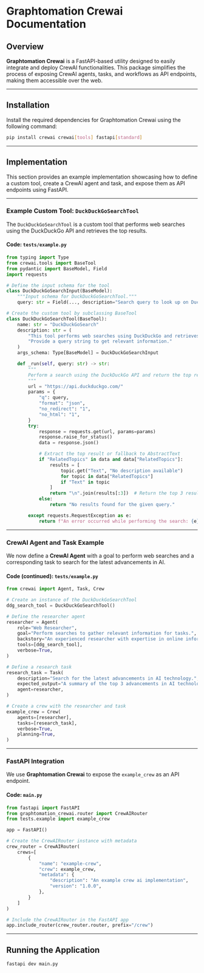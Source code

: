 # Graphtomation Crewai Documentation

## Overview

**Graphtomation Crewai** is a FastAPI-based utility designed to easily integrate and deploy CrewAI functionalities. This package simplifies the process of exposing CrewAI agents, tasks, and workflows as API endpoints, making them accessible over the web.

---

## Installation

Install the required dependencies for Graphtomation Crewai using the following command:

```bash
pip install crewai crewai[tools] fastapi[standard]
```

---

## Implementation

This section provides an example implementation showcasing how to define a custom tool, create a CrewAI agent and task, and expose them as API endpoints using FastAPI.

---

### Example Custom Tool: `DuckDuckGoSearchTool`

The `DuckDuckGoSearchTool` is a custom tool that performs web searches using the DuckDuckGo API and retrieves the top results.

#### **Code: `tests/example.py`**

```python
from typing import Type
from crewai.tools import BaseTool
from pydantic import BaseModel, Field
import requests

# Define the input schema for the tool
class DuckDuckGoSearchInput(BaseModel):
    """Input schema for DuckDuckGoSearchTool."""
    query: str = Field(..., description="Search query to look up on DuckDuckGo.")

# Create the custom tool by subclassing BaseTool
class DuckDuckGoSearchTool(BaseTool):
    name: str = "DuckDuckGoSearch"
    description: str = (
        "This tool performs web searches using DuckDuckGo and retrieves the top results. "
        "Provide a query string to get relevant information."
    )
    args_schema: Type[BaseModel] = DuckDuckGoSearchInput

    def _run(self, query: str) -> str:
        """
        Perform a search using the DuckDuckGo API and return the top results.
        """
        url = "https://api.duckduckgo.com/"
        params = {
            "q": query,
            "format": "json",
            "no_redirect": "1",
            "no_html": "1",
        }
        try:
            response = requests.get(url, params=params)
            response.raise_for_status()
            data = response.json()

            # Extract the top result or fallback to AbstractText
            if "RelatedTopics" in data and data["RelatedTopics"]:
                results = [
                    topic.get("Text", "No description available")
                    for topic in data["RelatedTopics"]
                    if "Text" in topic
                ]
                return "\n".join(results[:3])  # Return the top 3 results
            else:
                return "No results found for the given query."

        except requests.RequestException as e:
            return f"An error occurred while performing the search: {e}"
```

---

### CrewAI Agent and Task Example

We now define a **CrewAI Agent** with a goal to perform web searches and a corresponding task to search for the latest advancements in AI.

#### **Code (continued): `tests/example.py`**

```python
from crewai import Agent, Task, Crew

# Create an instance of the DuckDuckGoSearchTool
ddg_search_tool = DuckDuckGoSearchTool()

# Define the researcher agent
researcher = Agent(
    role="Web Researcher",
    goal="Perform searches to gather relevant information for tasks.",
    backstory="An experienced researcher with expertise in online information gathering.",
    tools=[ddg_search_tool],
    verbose=True,
)

# Define a research task
research_task = Task(
    description="Search for the latest advancements in AI technology.",
    expected_output="A summary of the top 3 advancements in AI technology from recent searches.",
    agent=researcher,
)

# Create a crew with the researcher and task
example_crew = Crew(
    agents=[researcher],
    tasks=[research_task],
    verbose=True,
    planning=True,
)
```

---

### FastAPI Integration

We use **Graphtomation Crewai** to expose the `example_crew` as an API endpoint.

#### **Code: `main.py`**

```python
from fastapi import FastAPI
from graphtomation_crewai.router import CrewAIRouter
from tests.example import example_crew

app = FastAPI()

# Create the CrewAIRouter instance with metadata
crew_router = CrewAIRouter(
    crews=[
        {
            "name": "example-crew",
            "crew": example_crew,
            "metadata": {
                "description": "An example crew ai implementation",
                "version": "1.0.0",
            },
        }
    ]
)

# Include the CrewAIRouter in the FastAPI app
app.include_router(crew_router.router, prefix="/crew")
```

---

## Running the Application

```bash
fastapi dev main.py
```
